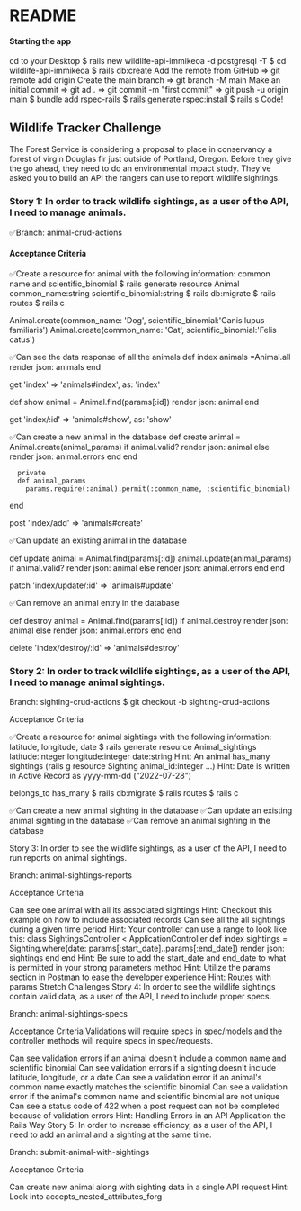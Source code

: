 # README


#### Starting the app
cd to your Desktop
$ rails new wildlife-api-immikeoa -d postgresql -T
$ cd wildlife-api-immikeoa
$ rails db:create
Add the remote from GitHub => git remote add origin
Create the main branch => git branch -M main
Make an initial commit => git ad . => git commit -m "first commit" => git push -u origin main
$ bundle add rspec-rails
$ rails generate rspec:install
$ rails s
Code!

## Wildlife Tracker Challenge
The Forest Service is considering a proposal to place in conservancy a forest of virgin Douglas fir just outside of Portland, Oregon. Before they give the go ahead, they need to do an environmental impact study. They've asked you to build an API the rangers can use to report wildlife sightings.

### Story 1: In order to track wildlife sightings, as a user of the API, I need to manage animals.

✅Branch: animal-crud-actions

#### Acceptance Criteria

✅Create a resource for animal with the following information: common name and scientific_binomial
$ rails generate resource Animal common_name:string scientific_binomial:string
$ rails db:migrate
$ rails routes
$ rails c

Animal.create(common_name: 'Dog', scientific_binomial:'Canis lupus familiaris')
Animal.create(common_name: 'Cat', scientific_binomial:'Felis catus')

✅Can see the data response of all the animals
def index
        animals =Animal.all
        render json: animals
end

get 'index' => 'animals#index', as: 'index'

def show
        animal = Animal.find(params[:id])
        render json: animal
end

get 'index/:id' => 'animals#show', as: 'show'

✅Can create a new animal in the database
def create
        animal = Animal.create(animal_params)
        if animal.valid?
          render json: animal
        else
          render json: animal.errors
        end
      end
    
      private
      def animal_params
        params.require(:animal).permit(:common_name, :scientific_binomial)
end

post 'index/add' => 'animals#create'

✅Can update an existing animal in the database

def update
        animal = Animal.find(params[:id])
        animal.update(animal_params)
        if animal.valid?
          render json: animal
        else
          render json: animal.errors
        end
end

patch 'index/update/:id' => 'animals#update'

✅Can remove an animal entry in the database
 
 def destroy
        animal = Animal.find(params[:id])
        if animal.destroy
          render json: animal
        else
          render json: animal.errors
        end
 end

 delete 'index/destroy/:id' => 'animals#destroy'


### Story 2: In order to track wildlife sightings, as a user of the API, I need to manage animal sightings.

Branch: sighting-crud-actions
$ git checkout -b sighting-crud-actions

Acceptance Criteria

✅Create a resource for animal sightings with the following information: latitude, longitude, date
$ rails generate resource Animal_sightings latitude:integer longitude:integer date:string
Hint: An animal has_many sightings (rails g resource Sighting animal_id:integer ...)
Hint: Date is written in Active Record as yyyy-mm-dd (“2022-07-28")

belongs_to
has_many
$ rails db:migrate
$ rails routes
$ rails c


✅Can create a new animal sighting in the database
✅Can update an existing animal sighting in the database
✅Can remove an animal sighting in the database

Story 3: In order to see the wildlife sightings, as a user of the API, I need to run reports on animal sightings.

Branch: animal-sightings-reports

Acceptance Criteria

Can see one animal with all its associated sightings
Hint: Checkout this example on how to include associated records
Can see all the all sightings during a given time period
Hint: Your controller can use a range to look like this:
class SightingsController < ApplicationController
  def index
    sightings = Sighting.where(date: params[:start_date]..params[:end_date])
    render json: sightings
  end
end
Hint: Be sure to add the start_date and end_date to what is permitted in your strong parameters method
Hint: Utilize the params section in Postman to ease the developer experience
Hint: Routes with params
Stretch Challenges
Story 4: In order to see the wildlife sightings contain valid data, as a user of the API, I need to include proper specs.

Branch: animal-sightings-specs

Acceptance Criteria
Validations will require specs in spec/models and the controller methods will require specs in spec/requests.

Can see validation errors if an animal doesn't include a common name and scientific binomial
Can see validation errors if a sighting doesn't include latitude, longitude, or a date
Can see a validation error if an animal's common name exactly matches the scientific binomial
Can see a validation error if the animal's common name and scientific binomial are not unique
Can see a status code of 422 when a post request can not be completed because of validation errors
Hint: Handling Errors in an API Application the Rails Way
Story 5: In order to increase efficiency, as a user of the API, I need to add an animal and a sighting at the same time.

Branch: submit-animal-with-sightings

Acceptance Criteria

Can create new animal along with sighting data in a single API request
Hint: Look into accepts_nested_attributes_forg